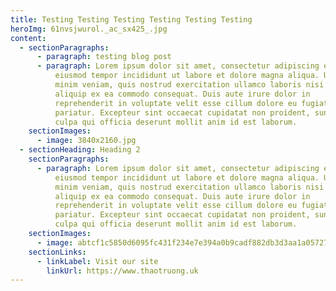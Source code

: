 ```yaml
---
title: Testing Testing Testing Testing Testing Testing
heroImg: 61nvsjwurol._ac_sx425_.jpg
content:
  - sectionParagraphs:
      - paragraph: testing blog post
      - paragraph: Lorem ipsum dolor sit amet, consectetur adipiscing elit, sed do
          eiusmod tempor incididunt ut labore et dolore magna aliqua. Ut enim ad
          minim veniam, quis nostrud exercitation ullamco laboris nisi ut
          aliquip ex ea commodo consequat. Duis aute irure dolor in
          reprehenderit in voluptate velit esse cillum dolore eu fugiat nulla
          pariatur. Excepteur sint occaecat cupidatat non proident, sunt in
          culpa qui officia deserunt mollit anim id est laborum.
    sectionImages:
      - image: 3840x2160.jpg
  - sectionHeading: Heading 2
    sectionParagraphs:
      - paragraph: Lorem ipsum dolor sit amet, consectetur adipiscing elit, sed do
          eiusmod tempor incididunt ut labore et dolore magna aliqua. Ut enim ad
          minim veniam, quis nostrud exercitation ullamco laboris nisi ut
          aliquip ex ea commodo consequat. Duis aute irure dolor in
          reprehenderit in voluptate velit esse cillum dolore eu fugiat nulla
          pariatur. Excepteur sint occaecat cupidatat non proident, sunt in
          culpa qui officia deserunt mollit anim id est laborum.
    sectionImages:
      - image: abtcf1c5850d6095fc431f234e7e394a0b9cadf882db3d3aa1a05727b1cb84cd361.jpg
    sectionLinks:
      - linkLabel: Visit our site
        linkUrl: https://www.thaotruong.uk
---
```

